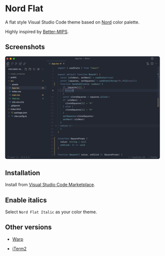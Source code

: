 # Nord Flat

A flat style Visual Studio Code theme based on [Nord](https://github.com/arcticicestudio/nord-visual-studio-code) color palette.

Highly inspired by [Better-MIPS](https://github.com/vasilescur/vscode-Better-MIPS).


## Screenshots

![preview](/images/preview.png)


## Installation

Install from [Visual Studio Code Marketplace](https://marketplace.visualstudio.com/items?itemName=3ash.nord-flat).


## Enable italics

Select `Nord Flat Italic` as your color theme.


## Other versions

- [Warp](https://github.com/the3ash/vscode-theme-nordflat/blob/main/nord_flat_warp.yaml)

- [iTerm2](https://github.com/the3ash/vscode-theme-nordflat/blob/main/nord_flat.itermcolors)

